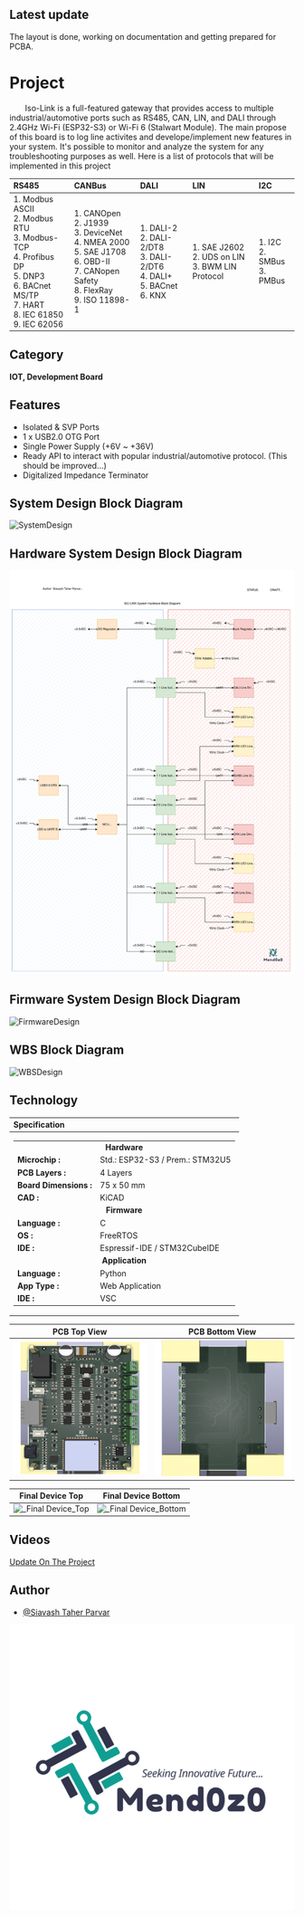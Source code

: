## Latest update

The layout is done, working on documentation and getting prepared for PCBA.

# Project

&nbsp;&nbsp;&nbsp;&nbsp;&nbsp;&nbsp;&nbsp;Iso-Link is a full-featured gateway that provides access to multiple industrial/automotive ports such as RS485, CAN, LIN, and DALI through 2.4GHz Wi-Fi (ESP32-S3) or Wi-Fi 6 (Stalwart Module). The main propose of this board is to log line activites and develope/implement new features in your system. It's possible to monitor and analyze the system for any troubleshooting purposes as well. Here is a list of protocols that will be implemented in this project

|RS485|CANBus|DALI|LIN|I2C|
|:---|:---|:---|:---|:---|
|1. Modbus ASCII<br>2. Modbus RTU <br>3. Modbus-TCP<br>4. Profibus DP <br>5. DNP3 <br>6. BACnet MS/TP<br>7. HART<br>8. IEC 61850<br>9. IEC 62056|1. CANOpen<br>2. J1939<br>3. DeviceNet<br>4. NMEA 2000<br>5. SAE J1708<br>6. OBD-II <br>7. CANopen Safety<br>8. FlexRay<br>9. ISO 11898-1|1. DALI-2<br>2. DALI-2/DT8<br>3. DALI-2/DT6<br>4. DALI+<br>5. BACnet<br>6. KNX|1. SAE J2602 <br>2. UDS on LIN<br>3. BWM LIN Protocol|1. I2C<br>2. SMBus<br>3. PMBus|

## Category

__IOT, Development Board__

## Features

- Isolated & SVP Ports
- 1 x USB2.0 OTG Port
- Single Power Supply (+6V ~ +36V)
- Ready API to interact with popular industrial/automotive protocol. (This should be improved...)
- Digitalized Impedance Terminator

## System Design Block Diagram

![SystemDesign]()

## Hardware System Design Block Diagram

![HardwareDesign](https://github.com/mend0z0/Iso-Link/blob/main/DOC/Block%20Diagrams/_FBD_SYS_HW_ISO-LINK.svg)

## Firmware System Design Block Diagram

![FirmwareDesign]()

## WBS Block Diagram

![WBSDesign]()

## Technology

|Specification|
|:---|
|<table><tbody><tr><td colspan="2" align="center">__Hardware__</h4></td></tr><tr><td>__Microchip :__</td> <td> Std.: ESP32-S3 / Prem.: STM32U5 </td></tr> <tr><td>__PCB Layers :__</td> <td> 4 Layers </td></tr> <tr><td>__Board Dimensions :__ </td> <td> 75 x 50 mm </td></tr> <tr><td>__CAD :__</td> <td> KiCAD </td></tr><tr><td colspan="2" align="center">__Firmware__</h4></td></tr><tr><td>__Language :__</td> <td> C </td></tr> <tr><td>__OS :__</td> <td> FreeRTOS </td></tr> <tr><td>__IDE :__</td> <td> Espressif-IDE / STM32CubeIDE </td></tr><tr><td colspan="2" align="center">__Application__</h4></td></tr><tr><td>__Language :__</td> <td> Python </td></tr> <tr><td>__App Type :__</td> <td> Web Application </td></tr> <tr><td>__IDE :__</td> <td> VSC </td></tr></table>|

|PCB Top View|PCB Bottom View|
|:---:|:---:|
|![Latest Version_Top](https://github.com/mend0z0/Iso-Link/blob/main/DOC/Pictures/_3DView_Top_IsoLink_v1.0.png)|![Latest Version_Bottom](https://github.com/mend0z0/Iso-Link/blob/main/DOC/Pictures/_3DView_Bottom_IsoLink_v1.0.png)|

|Final Device Top|Final Device Bottom|
|:---:|:---:|
|![_Final Device_Top](https://github.com/mend0z0)|![_Final Device_Bottom](https://github.com/mend0z0)|

## Videos

[Update On The Project](https://www.youtube.com/watch?v=Y3GoYqw6YXA&list=PLBWrS0_J_mZ2AYpXI1URpqJv-m0bLa1Cb)

## Author

- [@Siavash Taher Parvar](https://www.linkedin.com/in/mend0z0)


![Logo](https://github.com/mend0z0/Scoreboard/blob/main/LOGO.png)